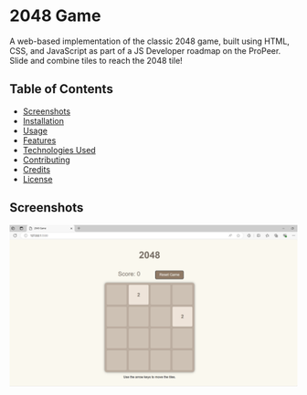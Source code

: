 # 2048 Game
A web-based implementation of the classic 2048 game, built using HTML, CSS, and JavaScript as part of a JS Developer roadmap on the ProPeer. Slide and combine tiles to reach the 2048 tile!

## Table of Contents

- [Screenshots](#screenshots)
- [Installation](#installation)
- [Usage](#usage)
- [Features](#features)
- [Technologies Used](#technologies-used)
- [Contributing](#contributing)
- [Credits](#credits)
- [License](#license)

## Screenshots

![GameUI](gameUI.png)
<!--
## Installation

To set up this project locally, follow these steps:
1. Clone the repository:   
  ```
  git clone https://github.com/anandyelloju/2048-webgame.git
  ```
2. Navigate to the project directory:
  ```
  cd 2048-webgame
  ```
3. Open the '**index.html**' file in your web browser to view the portfolio.

## Usage

- Use the arrow keys on your keyboard to move the tiles.
- Combine tiles with the same number to create larger numbered tiles.
- Try to reach the 2048 tile to win the game.

## Features

- Play the classic 2048 game in your browser.
- Score tracking and Reset button to restart the game.
- Responsive design for various screen sizes, Smooth animations, and transitions

## Technologies Used

- **HTML:** Markup language for creating web pages.
- **CSS:** Stylesheet language for designing web pages.
- **Javascript:** Scripting language for make web pages interactive.

[![My Skills](https://skillicons.dev/icons?i=html,css,javascript,,vscode,github)](https://skillicons.dev)

## Contributing

Contributions are always welcome! - If you have suggestions or improvements.

## Credits

- Inspired by the original 2048 game by Gabriele Cirulli.
- Developed as part of a Propeer course with guidance from ChatGPT.

## License

This project is licensed under the [MIT License](https://choosealicense.com/licenses/mit/) - see the [LICENSE](https://github.com/anandyelloju/2048-webgame/blob/main/LICENSE) file for details.
-->

